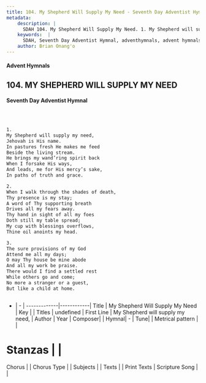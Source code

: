 ```yaml
---
title: 104. My Shepherd Will Supply My Need - Seventh Day Adventist Hymnal
metadata:
    description: |
      SDAH 104. My Shepherd Will Supply My Need. 1. My Shepherd will supply my need, Jehovah is His name. In pastures fresh He makes me feed Beside the living stream. He brings my wand’ring spirit back When I forsake His ways, And leads, me for His mercy’s sake, In paths of truth and grace.
    keywords:  |
      SDAH, Seventh Day Adventist Hymnal, adventhymnals, advent hymnals, My Shepherd Will Supply My Need, My Shepherd will supply my need, 
    author: Brian Onang'o
---
```


#### Advent Hymnals
## 104. MY SHEPHERD WILL SUPPLY MY NEED
#### Seventh Day Adventist Hymnal

```txt



1.
My Shepherd will supply my need,
Jehovah is His name.
In pastures fresh He makes me feed
Beside the living stream.
He brings my wand’ring spirit back
When I forsake His ways,
And leads, me for His mercy’s sake,
In paths of truth and grace.

2.
When I walk through the shades of death,
Thy presence is my stay;
A word of Thy supporting breath
Drives all my fears away.
Thy hand in sight of all my foes
Doth still my table spread;
My cup with blessings overflows,
Thine oil anoints my head.

3.
The sure provisions of my God
Attend me all my days;
O may Thy house be mine abode
And all my work be praise.
There would I find a settled rest
While others go and come;
No more a stranger or a guest,
But like a child at home.



```

- |   -  |
-------------|------------|
Title | My Shepherd Will Supply My Need |
Key |  |
Titles | undefined |
First Line | My Shepherd will supply my need, |
Author | 
Year | 
Composer|  |
Hymnal|  - |
Tune|  |
Metrical pattern | |
# Stanzas |  |
Chorus |  |
Chorus Type |  |
Subjects |  |
Texts |  |
Print Texts | 
Scripture Song |  |
  
